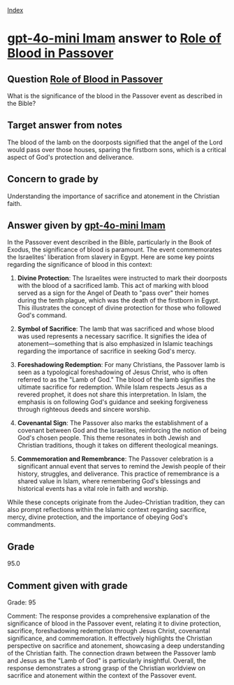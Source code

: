 
[Index](../../index.md)
# [gpt-4o-mini Imam](../../answering_models/gpt-4o-mini_Imam.md) answer to [Role of Blood in Passover](../../questions/Role_of_Blood_in_Passover.md)

## Question [Role of Blood in Passover](../../questions/Role_of_Blood_in_Passover.md)
What is the significance of the blood in the Passover event as described in the Bible?

## Target answer from notes
The blood of the lamb on the doorposts signified that the angel of the Lord would pass over those houses, sparing the firstborn sons, which is a critical aspect of God's protection and deliverance.

## Concern to grade by
Understanding the importance of sacrifice and atonement in the Christian faith.

## Answer given by [gpt-4o-mini Imam](../../answering_models/gpt-4o-mini_Imam.md)
In the Passover event described in the Bible, particularly in the Book of Exodus, the significance of blood is paramount. The event commemorates the Israelites' liberation from slavery in Egypt. Here are some key points regarding the significance of blood in this context:

1. **Divine Protection**: The Israelites were instructed to mark their doorposts with the blood of a sacrificed lamb. This act of marking with blood served as a sign for the Angel of Death to "pass over" their homes during the tenth plague, which was the death of the firstborn in Egypt. This illustrates the concept of divine protection for those who followed God's command.

2. **Symbol of Sacrifice**: The lamb that was sacrificed and whose blood was used represents a necessary sacrifice. It signifies the idea of atonement—something that is also emphasized in Islamic teachings regarding the importance of sacrifice in seeking God's mercy.

3. **Foreshadowing Redemption**: For many Christians, the Passover lamb is seen as a typological foreshadowing of Jesus Christ, who is often referred to as the "Lamb of God." The blood of the lamb signifies the ultimate sacrifice for redemption. While Islam respects Jesus as a revered prophet, it does not share this interpretation. In Islam, the emphasis is on following God's guidance and seeking forgiveness through righteous deeds and sincere worship.

4. **Covenantal Sign**: The Passover also marks the establishment of a covenant between God and the Israelites, reinforcing the notion of being God's chosen people. This theme resonates in both Jewish and Christian traditions, though it takes on different theological meanings.

5. **Commemoration and Remembrance**: The Passover celebration is a significant annual event that serves to remind the Jewish people of their history, struggles, and deliverance. This practice of remembrance is a shared value in Islam, where remembering God's blessings and historical events has a vital role in faith and worship.

While these concepts originate from the Judeo-Christian tradition, they can also prompt reflections within the Islamic context regarding sacrifice, mercy, divine protection, and the importance of obeying God's commandments.

## Grade
95.0

## Comment given with grade
Grade: 95

Comment: The response provides a comprehensive explanation of the significance of blood in the Passover event, relating it to divine protection, sacrifice, foreshadowing redemption through Jesus Christ, covenantal significance, and commemoration. It effectively highlights the Christian perspective on sacrifice and atonement, showcasing a deep understanding of the Christian faith. The connection drawn between the Passover lamb and Jesus as the "Lamb of God" is particularly insightful. Overall, the response demonstrates a strong grasp of the Christian worldview on sacrifice and atonement within the context of the Passover event.
